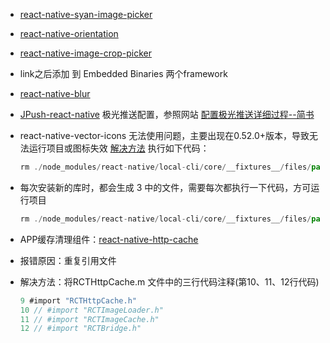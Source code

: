 - [react-native-syan-image-picker](https://github.com/syanbo/react-native-syan-image-picker)
- [react-native-orientation](https://github.com/yamill/react-native-orientation)
- [react-native-image-crop-picker](https://github.com/ivpusic/react-native-image-crop-picker)
- link之后添加 到 Embedded Binaries 两个framework

- [react-native-blur](https://github.com/react-native-community/react-native-blur)

- [JPush-react-native](https://github.com/jpush/jpush-react-native) 极光推送配置，参照网站
[配置极光推送详细过程--简书](https://www.jianshu.com/p/f1044830d022)

- react-native-vector-icons 无法使用问题，主要出现在0.52.0+版本，导致无法运行项目或图标失效
[解决方法](https://github.com/oblador/react-native-vector-icons/issues/626)
  执行如下代码：
  ```js
  rm ./node_modules/react-native/local-cli/core/__fixtures__/files/package.json
  ```
- 每次安装新的库时，都会生成 3 中的文件，需要每次都执行一下代码，方可运行项目
  ```js
  rm ./node_modules/react-native/local-cli/core/__fixtures__/files/package.json
  ```
- APP缓存清理组件：[react-native-http-cache](https://github.com/reactnativecn/react-native-http-cache)
- 报错原因：重复引用文件
- 解决方法：将RCTHttpCache.m 文件中的三行代码注释(第10、11、12行代码)
  ```Objective-C
  9 #import "RCTHttpCache.h"
  10 // #import "RCTImageLoader.h"
  11 // #import "RCTImageCache.h"
  12 // #import "RCTBridge.h"
  ```
